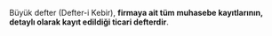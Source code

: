 Büyük defter (Defter-i Kebir), **firmaya ait tüm muhasebe kayıtlarının, detaylı olarak kayıt edildiği ticari defterdir**.